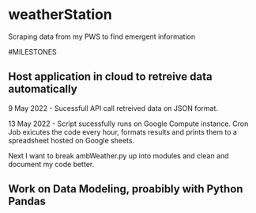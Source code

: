 # weatherStation
Scraping data from my PWS to find emergent information


#MILESTONES

## Host application in cloud to retreive data automatically
9 May 2022 - Sucessfull API call retreived data on JSON format.

13 May 2022 - Script sucessfully runs on Google Compute instance.
  Cron Job exicutes the code every hour, formats results and prints them to a spreadsheet
  hosted on Google sheets.
  
Next I want to break ambWeather.py up into modules and clean and document my code better.


## Work on Data Modeling, proabibly with Python Pandas





